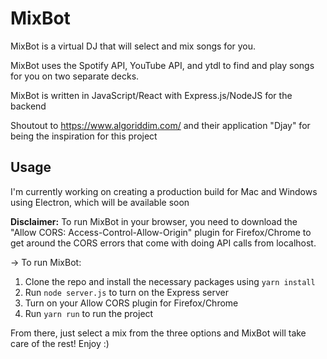 # MixBot

MixBot is a virtual DJ that will select and mix songs for you.

MixBot uses the Spotify API, YouTube API, and ytdl to find and play songs for you on two separate decks. 

MixBot is written in JavaScript/React with Express.js/NodeJS for the backend

Shoutout to https://www.algoriddim.com/ and their application "Djay" for being the inspiration for this project

## Usage

I'm currently working on creating a production build for Mac and Windows using Electron, which will be available soon

**Disclaimer:** To run MixBot in your browser, you need to download the "Allow CORS: Access-Control-Allow-Origin" plugin for Firefox/Chrome to get around the CORS errors that come with doing API calls from localhost. 

→ To run MixBot:

1. Clone the repo and install the necessary packages using `yarn install`
2. Run `node server.js` to turn on the Express server
3. Turn on your Allow CORS plugin for Firefox/Chrome
4. Run `yarn run` to run the project

From there, just select a mix from the three options and MixBot will take care of the rest! Enjoy :)
